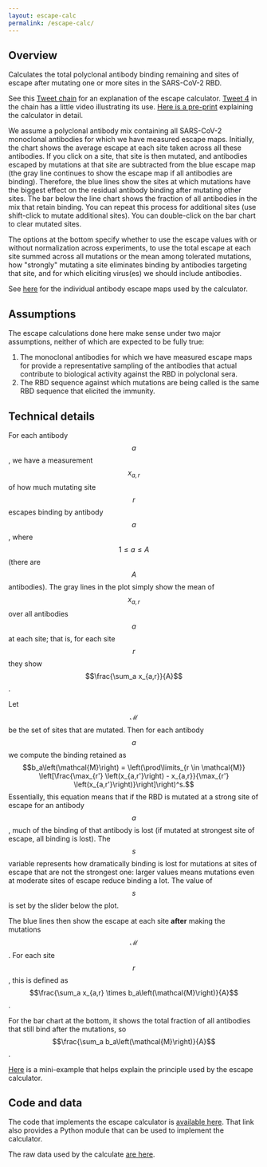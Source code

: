 ```yaml
---
layout: escape-calc
permalink: /escape-calc/
---
```


## Overview
Calculates the total polyclonal antibody binding remaining and sites of escape after mutating one or more sites in the SARS-CoV-2 RBD.

See this [Tweet chain](https://twitter.com/jbloom_lab/status/1468001874989121542) for an explanation of the escape calculator.
[Tweet 4](https://twitter.com/jbloom_lab/status/1468001909092995073) in the chain has a little video illustrating its use.
[Here is a pre-print](https://www.biorxiv.org/content/10.1101/2021.12.04.471236v1) explaining the calculator in detail.

We assume a polyclonal antibody mix containing all SARS-CoV-2 monoclonal antibodies for which we have measured escape maps.
Initially, the chart shows the average escape at each site taken across all these antibodies.
If you click on a site, that site is then mutated, and antibodies escaped by mutations at that site are subtracted from the blue escape map (the gray line continues to show the escape map if all antibodies are binding).
Therefore, the blue lines show the sites at which mutations have the biggest effect on the residual antibody binding after mutating other sites.
The bar below the line chart shows the fraction of all antibodies in the mix that retain binding.
You can repeat this process for additional sites (use shift-click to mutate additional sites).
You can double-click on the bar chart to clear mutated sites.

The options at the bottom specify whether to use the escape values with or without normalization across experiments, to use the total escape at each site summed across all mutations or the mean among tolerated mutations, how "strongly" mutating a site eliminates binding by antibodies targeting that site, and for which eliciting virus(es) we should include antibodies.

See [here](https://jbloomlab.github.io/SARS2_RBD_Ab_escape_maps/) for the individual antibody escape maps used by the calculator.

## Assumptions
The escape calculations done here make sense under two major assumptions, neither of which are expected to be fully true:
 1. The monoclonal antibodies for which we have measured escape maps for provide a representative sampling of the antibodies that actual contribute to biological activity against the RBD in polyclonal sera.
 2. The RBD sequence against which mutations are being called is the same RBD sequence that elicited the immunity.

## Technical details
For each antibody $$a$$, we have a measurement $$x_{a,r}$$ of how much mutating site $$r$$ escapes binding by antibody $$a$$, where $$1 \le a \le A$$ (there are $$A$$ antibodies).
The gray lines in the plot simply show the mean of $$x_{a,r}$$ over all antibodies $$a$$ at each site; that is, for each site $$r$$ they show $$\frac{\sum_a x_{a,r}}{A}$$.

Let $$\mathcal{M}$$ be the set of sites that are mutated.
Then for each antibody $$a$$ we compute the binding retained as
$$b_a\left(\mathcal{M}\right) = \left(\prod\limits_{r \in \mathcal{M}} \left[\frac{\max_{r'} \left(x_{a,r'}\right) - x_{a,r}}{\max_{r'} \left(x_{a,r'}\right)}\right]\right)^s.$$
Essentially, this equation means that if the RBD is mutated at a strong site of escape for an antibody $$a$$, much of the binding of that antibody is lost (if mutated at strongest site of escape, all binding is lost).
The $$s$$ variable represents how dramatically binding is lost for mutations at sites of escape that are not the strongest one: larger values means mutations even at moderate sites of escape reduce binding a lot.
The value of $$s$$ is set by the slider below the plot.

The blue lines then show the escape at each site **after** making the mutations $$\mathcal{M}$$.
For each site $$r$$, this is defined as $$\frac{\sum_a x_{a,r} \times b_a\left(\mathcal{M}\right)}{A}$$.

For the bar chart at the bottom, it shows the total fraction of all antibodies that still bind after the mutations, so $$\frac{\sum_a b_a\left(\mathcal{M}\right)}{A}$$.

[Here](https://jbloomlab.github.io/SARS2_RBD_Ab_escape_maps/mini-example-escape-calc/) is a mini-example that helps explain the principle used by the escape calculator.

## Code and data
The code that implements the escape calculator is [available here](https://github.com/jbloomlab/SARS2_RBD_Ab_escape_maps).
That link also provides a Python module that can be used to implement the calculator.

The raw data used by the calculate [are here](https://raw.githubusercontent.com/jbloomlab/SARS2_RBD_Ab_escape_maps/main/processed_data/escape_calculator_data.csv).
